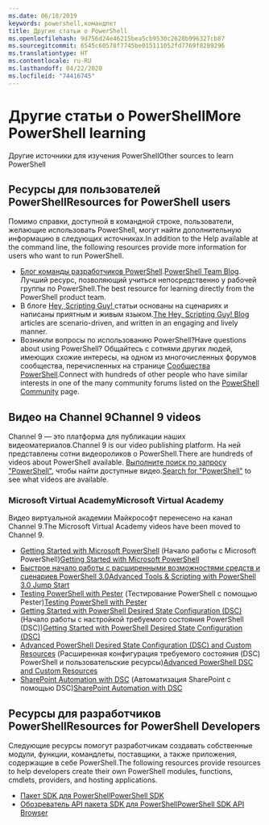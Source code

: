```yaml
---
ms.date: 06/18/2019
keywords: powershell,командлет
title: Другие статьи о PowerShell
ms.openlocfilehash: 9d756d24e46215bea5cb9530c2628b996327cb87
ms.sourcegitcommit: 6545c60578f7745be015111052fd7769f8289296
ms.translationtype: HT
ms.contentlocale: ru-RU
ms.lasthandoff: 04/22/2020
ms.locfileid: "74416745"
---
```

# <a name="more-powershell-learning"></a><span data-ttu-id="71b85-103">Другие статьи о PowerShell</span><span class="sxs-lookup"><span data-stu-id="71b85-103">More PowerShell learning</span></span>

<span data-ttu-id="71b85-104">Другие источники для изучения PowerShell</span><span class="sxs-lookup"><span data-stu-id="71b85-104">Other sources to learn PowerShell</span></span>

## <a name="resources-for-powershell-users"></a><span data-ttu-id="71b85-105">Ресурсы для пользователей PowerShell</span><span class="sxs-lookup"><span data-stu-id="71b85-105">Resources for PowerShell users</span></span>

<span data-ttu-id="71b85-106">Помимо справки, доступной в командной строке, пользователи, желающие использовать PowerShell, могут найти дополнительную информацию в следующих источниках.</span><span class="sxs-lookup"><span data-stu-id="71b85-106">In addition to the Help available at the command line, the following resources provide more information for users who want to run PowerShell.</span></span>

- <span data-ttu-id="71b85-107">[Блог команды разработчиков PowerShell](https://devblogs.microsoft.com/powershell/).</span><span class="sxs-lookup"><span data-stu-id="71b85-107">[PowerShell Team Blog](https://devblogs.microsoft.com/powershell/).</span></span> <span data-ttu-id="71b85-108">Лучший ресурс, позволяющий учиться непосредственно у рабочей группы по PowerShell.</span><span class="sxs-lookup"><span data-stu-id="71b85-108">The best resource for learning directly from the PowerShell product team.</span></span>
- <span data-ttu-id="71b85-109">В блоге [Hey, Scripting Guy! ](https://devblogs.microsoft.com/scripting/) статьи основаны на сценариях и написаны приятным и живым языком.</span><span class="sxs-lookup"><span data-stu-id="71b85-109">[The Hey, Scripting Guy! Blog](https://devblogs.microsoft.com/scripting/) articles are scenario-driven, and written in an engaging and lively manner.</span></span>
- <span data-ttu-id="71b85-110">Возникли вопросы по использованию PowerShell?</span><span class="sxs-lookup"><span data-stu-id="71b85-110">Have questions about using PowerShell?</span></span> <span data-ttu-id="71b85-111">Общайтесь с сотнями других людей, имеющих схожие интересы, на одном из многочисленных форумов сообщества, перечисленных на странице [Сообщества PowerShell](/powershell/#pivot=main&panel=community).</span><span class="sxs-lookup"><span data-stu-id="71b85-111">Connect with hundreds of other people who have similar interests in one of the many community forums listed on the [PowerShell Community](/powershell/#pivot=main&panel=community) page.</span></span>

## <a name="channel-9-videos"></a><span data-ttu-id="71b85-112">Видео на Channel 9</span><span class="sxs-lookup"><span data-stu-id="71b85-112">Channel 9 videos</span></span>

<span data-ttu-id="71b85-113">Channel 9 — это платформа для публикации наших видеоматериалов.</span><span class="sxs-lookup"><span data-stu-id="71b85-113">Channel 9 is our video publishing platform.</span></span> <span data-ttu-id="71b85-114">На ней представлены сотни видеороликов о PowerShell.</span><span class="sxs-lookup"><span data-stu-id="71b85-114">There are hundreds of videos about PowerShell available.</span></span> <span data-ttu-id="71b85-115">[Выполните поиск по запросу "PowerShell"](https://channel9.msdn.com/Search?term=PowerShell&sortBy=top-rated), чтобы найти доступные видео.</span><span class="sxs-lookup"><span data-stu-id="71b85-115">[Search for "PowerShell"](https://channel9.msdn.com/Search?term=PowerShell&sortBy=top-rated) to see what videos are available.</span></span>

### <a name="microsoft-virtual-academy"></a><span data-ttu-id="71b85-116">Microsoft Virtual Academy</span><span class="sxs-lookup"><span data-stu-id="71b85-116">Microsoft Virtual Academy</span></span>

<span data-ttu-id="71b85-117">Видео виртуальной академии Майкрософт перенесено на канал Channel 9.</span><span class="sxs-lookup"><span data-stu-id="71b85-117">The Microsoft Virtual Academy videos have been moved to Channel 9.</span></span>

- <span data-ttu-id="71b85-118">[Getting Started with Microsoft PowerShell](https://channel9.msdn.com/Series/Getting-Started-with-Microsoft-PowerShell) (Начало работы с Microsoft PowerShell)</span><span class="sxs-lookup"><span data-stu-id="71b85-118">[Getting Started with Microsoft PowerShell](https://channel9.msdn.com/Series/Getting-Started-with-Microsoft-PowerShell)</span></span>
- [<span data-ttu-id="71b85-119">Быстрое начало работы с расширенными возможностями средств и сценариев PowerShell 3.0</span><span class="sxs-lookup"><span data-stu-id="71b85-119">Advanced Tools & Scripting with PowerShell 3.0 Jump Start</span></span>](https://channel9.msdn.com/Series/Advanced-Tools-and-Scripting-with-PowerShell-3.0-Jump-Start)
- <span data-ttu-id="71b85-120">[Testing PowerShell with Pester](https://channel9.msdn.com/Series/Testing-PowerShell-with-Pester) (Тестирование PowerShell с помощью Pester)</span><span class="sxs-lookup"><span data-stu-id="71b85-120">[Testing PowerShell with Pester](https://channel9.msdn.com/Series/Testing-PowerShell-with-Pester)</span></span>
- <span data-ttu-id="71b85-121">[Getting Started with PowerShell Desired State Configuration (DSC)](https://channel9.msdn.com/Series/Getting-Started-with-PowerShell-DSC) (Начало работы с настройкой требуемого состояния PowerShell (DSC))</span><span class="sxs-lookup"><span data-stu-id="71b85-121">[Getting Started with PowerShell Desired State Configuration (DSC)](https://channel9.msdn.com/Series/Getting-Started-with-PowerShell-DSC)</span></span>
- <span data-ttu-id="71b85-122">[Advanced PowerShell Desired State Configuration (DSC) and Custom Resources](https://channel9.msdn.com/Series/Advanced-PowerShell-DSC-and-Custom-Resources) (Расширенная конфигурация требуемого состояния (DSC) PowerShell и пользовательские ресурсы)</span><span class="sxs-lookup"><span data-stu-id="71b85-122">[Advanced PowerShell DSC and Custom Resources](https://channel9.msdn.com/Series/Advanced-PowerShell-DSC-and-Custom-Resources)</span></span>
- <span data-ttu-id="71b85-123">[SharePoint Automation with DSC](https://channel9.msdn.com/Series/SharePoint-Automation-with-DSC) (Автоматизация SharePoint с помощью DSC)</span><span class="sxs-lookup"><span data-stu-id="71b85-123">[SharePoint Automation with DSC](https://channel9.msdn.com/Series/SharePoint-Automation-with-DSC)</span></span>

## <a name="resources-for-powershell-developers"></a><span data-ttu-id="71b85-124">Ресурсы для разработчиков PowerShell</span><span class="sxs-lookup"><span data-stu-id="71b85-124">Resources for PowerShell Developers</span></span>

<span data-ttu-id="71b85-125">Следующие ресурсы помогут разработчикам создавать собственные модули, функции, командлеты, поставщики, а также приложения, содержащие в себе PowerShell.</span><span class="sxs-lookup"><span data-stu-id="71b85-125">The following resources provide resources to help developers create their own PowerShell modules, functions, cmdlets, providers, and hosting applications.</span></span>

- [<span data-ttu-id="71b85-126">Пакет SDK для PowerShell</span><span class="sxs-lookup"><span data-stu-id="71b85-126">PowerShell SDK</span></span>](/powershell/scripting/developer/windows-powershell)
- [<span data-ttu-id="71b85-127">Обозреватель API пакета SDK для PowerShell</span><span class="sxs-lookup"><span data-stu-id="71b85-127">PowerShell SDK API Browser</span></span>](/dotnet/api/system.management.automation)
